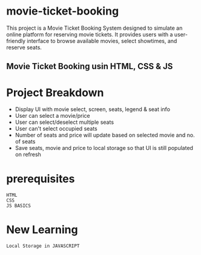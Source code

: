 # movie-ticket-booking
This project is a Movie Ticket Booking System designed to simulate an online platform for reserving movie tickets. It provides users with a user-friendly interface to browse available movies, select showtimes, and reserve seats.

## Movie Ticket Booking usin HTML, CSS & JS

# Project Breakdown

- Display UI with movie select, screen, seats, legend & seat info
- User can select a movie/price
- User can select/deselect multiple seats
- User can't select occupied seats
- Number of seats and price will update based on selected movie and no. of seats
- Save seats, movie and price to local storage so that UI is still populated on refresh

# prerequisites

    HTML
    CSS
    JS BASICS

# New Learning

    Local Storage in JAVASCRIPT

